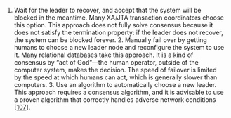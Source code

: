 1.  Wait for the leader to recover, and accept that the system will be blocked in the meantime. Many
XA/JTA transaction coordinators choose this option. This approach does not fully solve consensus
because it does not satisfy the termination property: if the leader does not recover, the system
can be blocked forever. 2.  Manually fail over by getting humans to choose a new leader node and reconfigure the system to use
it. Many relational databases take this approach. It is a kind of consensus by “act of God”—the
human operator, outside of the computer system, makes the decision. The speed of failover is
limited by the speed at which humans can act, which is generally slower than computers. 3.  Use an algorithm to automatically choose a new leader. This approach requires a consensus
algorithm, and it is advisable to use a proven algorithm that correctly handles adverse network
conditions [[107](ch09.html#Kingsbury2015uk)].
